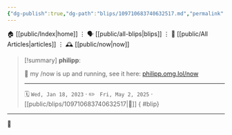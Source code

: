 ```yaml
---
{"dg-publish":true,"dg-path":"blips/109710683740632517.md","permalink":"/blips/109710683740632517/","title":"philipp on mastodon @ 2023-01-18"}
---
```



<div class="transclusion internal-embed is-loaded"><div class="markdown-embed">




🏠 [[public/Index\|home]]  ⋮ 🗣️ [[public/all-blips\|blips]] ⋮  📝 [[public/All Articles\|articles]]  ⋮ 🕰️ [[public/now\|now]]


</div></div>


> [!summary] **philipp**:
>
> 🥰 my /now is up and running, see it here: [philipp.omg.lol/now](https://philipp.omg.lol/now)
> - - -
>
> 🗓️ <code>Wed, Jan 18, 2023</code>  · ✏️ <code> Fri, May 2, 2025</code>  · [[public/blips/109710683740632517\|🔗]]
{ #blip}


- - -

 👾
